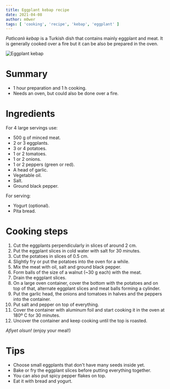 ```yaml
---
title: Eggplant kebap recipe
date: 2021-04-08
author: m0wer
tags: [ 'cooking', 'recipe', 'kebap', 'eggplant' ]
---
```


*Patlıcanlı kebap* is a Turkish dish that contains mainly
eggplant and meat. It is generally cooked over a fire but it can be also be
prepared in the oven.

![Eggplant kebap](eggplant_kebap.jpg)

# Summary

* 1 hour preparation and 1 h cooking.
* Needs an oven, but could also be done over a fire.

# Ingredients

For 4 large servings use:

* 500 g of minced meat.
* 2 or 3 eggplants.
* 3 or 4 potatoes.
* 1 or 2 tomatoes.
* 1 or 2 onions.
* 1 or 2 peppers (green or red).
* A head of garlic.
* Vegetable oil.
* Salt.
* Ground black pepper.

For serving:

* Yogurt (optional).
* Pita bread.

# Cooking steps

1. Cut the eggplants perpendicularly in slices of around 2 cm.
1. Put the eggplant slices in cold water with salt for 30 minutes.
1. Cut the potatoes in slices of 0.5 cm.
1. Slightly fry or put the potatoes into the oven for a while.
1. Mix the meat with oil, salt and ground black pepper.
1. Form balls of the size of a walnut (~30 g each) with the meat.
1. Drain the eggplant slices.
1. On a large oven container, cover the bottom with the potatoes and on top of
  that, alternate eggplant slices and meat balls forming a cylinder.
1. Put the garlic head, the onions and tomatoes in halves and the peppers into
  the container.
1. Put salt and pepper on top of everything.
1. Cover the container with aluminum foil and start cooking it in the oven at
  180º C for 30 minutes.
1. Uncover the container and keep cooking until the top is roasted.

*Afiyet olsun!* (enjoy your meal!)

# Tips

* Choose small eggplants that don't have many seeds inside yet.
* Bake or fry the eggplant slices before putting everything together.
* You can also put spicy pepper flakes on top.
* Eat it with bread and yogurt.
